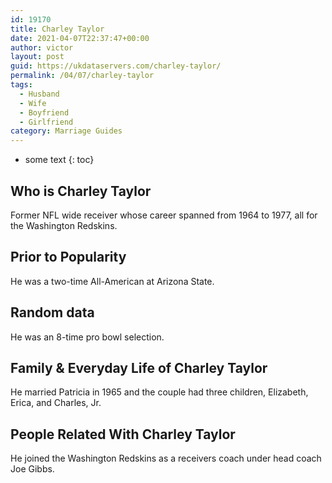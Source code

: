 ```yaml
---
id: 19170
title: Charley Taylor
date: 2021-04-07T22:37:47+00:00
author: victor
layout: post
guid: https://ukdataservers.com/charley-taylor/
permalink: /04/07/charley-taylor
tags:
  - Husband
  - Wife
  - Boyfriend
  - Girlfriend
category: Marriage Guides
---
```


* some text
{: toc}


## Who is Charley Taylor



Former NFL wide receiver whose career spanned from 1964 to 1977, all for the Washington Redskins.

                
                
                
## Prior to Popularity



He was a two-time All-American at Arizona State.

                
                
                
## Random data



He was an 8-time pro bowl selection.

                
                
                
## Family & Everyday Life of Charley Taylor



He married Patricia in 1965 and the couple had three children, Elizabeth, Erica, and Charles, Jr.

                
                
                
## People Related With Charley Taylor



He joined the Washington Redskins as a receivers coach under head coach Joe Gibbs.

                
              
            
          
          
          